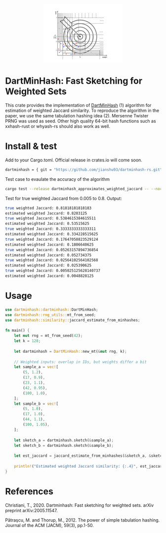 <div align="center">
  <img width="50%" src ="DartMinHash_logo.png">
</div>

# DartMinHash: Fast Sketching for Weighted Sets
This crate provides the implementation of [DartMinHash](https://arxiv.org/abs/2005.11547) (1) algorithm for estimation of weighted Jaccard similarity. To reproduce the algorithm in the paper, we use the same tabulation hashing idea (2). Mersenne Twister PRNG was used as seed.  Other high quality 64-bit hash functions such as xxhash-rust or whyash-rs should also work as well. 

# Install & test
Add to your Cargo.toml. Official release in crates.io will come soon.
```bash
dartminhash = { git = "https://github.com/jianshu93/dartminhash-rs.git" }
```

Test case to evaulate the accuracy of the algorithm
```bash
cargo test --release dartminhash_approximates_weighted_jaccard -- --nocapture
```
Test for true weighted Jaccard from 0.005 to 0.8. Output:

```bash
true weighted Jaccard: 0.81818181818183
estimated weighted Jaccard: 0.8203125
true weighted Jaccard: 0.5384615384615511
estimated weighted Jaccard: 0.53515625
true weighted Jaccard: 0.3333333333333311
estimated weighted Jaccard: 0.334228515625
true weighted Jaccard: 0.17647058823529124
estimated weighted Jaccard: 0.1806640625
true weighted Jaccard: 0.05263157894736854
estimated weighted Jaccard: 0.052734375
true weighted Jaccard: 0.02564102564102568
estimated weighted Jaccard: 0.025390625
true weighted Jaccard: 0.005025125628140737
estimated weighted Jaccard: 0.0048828125


```

# Usage

```rust
use dartminhash::dartminhash::DartMinHash;
use dartminhash::rng_utils::mt_from_seed;
use dartminhash::similarity::jaccard_estimate_from_minhashes;

fn main() {
    let mut rng = mt_from_seed(42);
    let k = 128;

    let dartminhash = DartMinHash::new_mt(&mut rng, k);

    // Weighted inputs: overlap in IDs, but weights differ a bit
    let sample_a = vec![
        (5, 1.2),
        (17, 0.9),
        (23, 1.1),
        (42, 0.95),
        (100, 1.0),
    ];
    let sample_b = vec![
        (5, 1.0),
        (17, 1.0),
        (44, 1.1),
        (100, 1.05),
    ];

    let sketch_a = dartminhash.sketch(&sample_a);
    let sketch_b = dartminhash.sketch(&sample_b);

    let est_jaccard = jaccard_estimate_from_minhashes(&sketch_a, &sketch_b);

    println!("Estimated weighted Jaccard similarity: {:.4}", est_jaccard);
}

```


# References
Christiani, T., 2020. Dartminhash: Fast sketching for weighted sets. arXiv preprint arXiv:2005.11547.

Pǎtraşcu, M. and Thorup, M., 2012. The power of simple tabulation hashing. Journal of the ACM (JACM), 59(3), pp.1-50.
